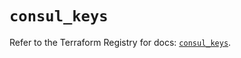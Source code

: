 # `consul_keys`

Refer to the Terraform Registry for docs: [`consul_keys`](https://registry.terraform.io/providers/hashicorp/consul/2.22.1/docs/resources/keys).
